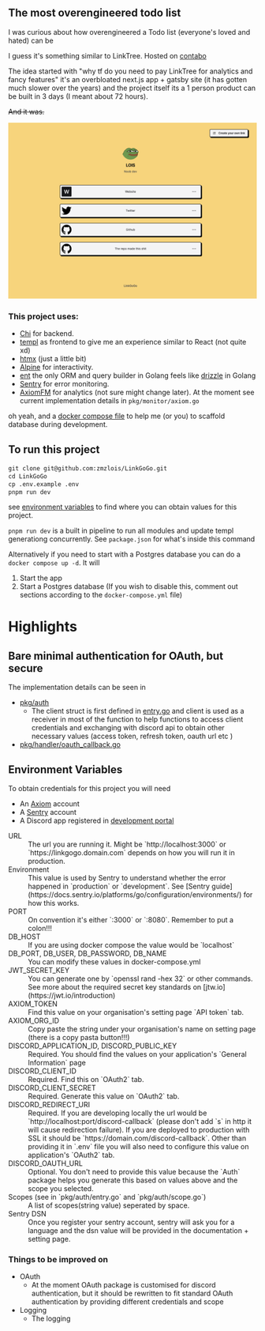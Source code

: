 ## The most overengineered todo list

I was curious about how overengineered a Todo list (everyone's loved and hated) can be

I guess it's something similar to LinkTree. Hosted on [contabo](https://contabo.com/)

The idea started with "why tf do you need to pay LinkTree for analytics and fancy features" it's an overbloated next.js app + gatsby site (it has gotten much slower over the years) and the project itself its a 1 person product can be built in 3 days (I meant about 72 hours).

~~And it was.~~

![image](./web/assets/landing.png)

### This project uses:

- [Chi](https://go-chi.io/#/) for backend.
- [templ](https://templ.guide/) as frontend to give me an experience similar to React (not quite xd)
- [htmx](https://htmx.org/) (just a little bit)
- [Alpine](https://alpinejs.dev/) for interactivity.
- [ent](https://entgo.io/) the only ORM and query builder in Golang feels like [drizzle](https://orm.drizzle.team/) in Golang
- [Sentry](https://docs.gofiber.io/contrib/fibersentry/) for error monitoring.
- [AxiomFM](https://axiom.co) for analytics (not sure might change later). At the moment see current implementation details in `pkg/monitor/axiom.go`

oh yeah, and a [docker compose file](docker-compose.yml) to help me (or you) to scaffold database during development.


## To run this project

```golang
git clone git@github.com:zmzlois/LinkGoGo.git
cd LinkGoGo
cp .env.example .env 
pnpm run dev
```
see [environment variables](#environment-variables) to find where you can obtain values for this project.

`pnpm run dev` is a built in pipeline to run all modules and update templ generationg concurrently. See `package.json` for what's inside this command

Alternatively if you need to start with a Postgres database you can do a `docker compose up -d`. It will 

1. Start the app 
2. Start a Postgres database (If you wish to disable this, comment out sections according to the `docker-compose.yml` file)


# Highlights

## Bare minimal authentication for OAuth, but secure 
The implementation details can be seen in 
- [pkg/auth](./pkg/auth) 
    - The client struct is first defined in [entry.go](./pkg/auth/entry.go) and client is used as a receiver in most of the function to help functions to access client credentials and exchanging with discord api to obtain other necessary values (access token, refresh token, oauth url etc )
- [pkg/handler/oauth_callback.go](./pkg/handler/oauth_callback.go)


## Environment Variables 

To obtain credentials for this project you will need 
- An [Axiom](https://app.axiom.io) account
- A [Sentry](https://sentry.io) account
- A Discord app registered in [development portal](https://discord.com/developers/applications)

<dl>
 <dt> URL
 <dd> The url you are running it. Might be `http://localhost:3000` or `https://linkgogo.domain.com` depends on how you will run it in production.
 <dt> Environment
 <dd> This value is used by Sentry to understand whether the error happened in `production` or `development`. See [Sentry guide](https://docs.sentry.io/platforms/go/configuration/environments/) for how this works.
 <dt>PORT</dt>
 <dd>On convention it's either `:3000` or `:8080`. Remember to put a colon!!!
 <dt>DB_HOST
 <dd>If you are using docker compose the value would be `localhost`
 <dt>DB_PORT, DB_USER, DB_PASSWORD, DB_NAME
 <dd>You can modify these values in docker-compose.yml
 <dt>JWT_SECRET_KEY
 <dd>You can generate one by `openssl rand -hex 32` or other commands. See more about the required secret key standards on [jtw.io](https://jwt.io/introduction)
 <dt>AXIOM_TOKEN 
 <dd>Find this value on your organisation's setting page `API token` tab.
 <dt>AXIOM_ORG_ID
 <dd>Copy paste the string under your organisation's name on setting page (there is a copy pasta button!!!)
 <dt>DISCORD_APPLICATION_ID, DISCORD_PUBLIC_KEY
 <dd>Required. You should find the values on your application's `General Information` page
 <dt>DISCORD_CLIENT_ID
 <dd>Required. Find this on `OAuth2` tab. 
 <dt>DISCORD_CLIENT_SECRET
 <dd> Required. Generate this value on `OAuth2` tab. 
 <dt>DISCORD_REDIRECT_URI
 <dd>Required. If you are developing locally the url would be `http://localhost:port/discord-callback` (please don't add `s` in http it will cause redirection failure). If you are deployed to production with SSL it should be `https://domain.com/discord-callback`. Other than providing it in `.env` file you will also need to configure this value on application's `OAuth2` tab. 
 <dt>DISCORD_OAUTH_URL
 <dd>Optional. You don't need to provide this value because the `Auth` package helps you generate this based on values above and the scope you selected. 
 <dt>Scopes (see in `pkg/auth/entry.go` and `pkg/auth/scope.go`)
 <dd> A list of scopes(string value) seperated by space. 
 <dt>Sentry DSN
 <dd>Once you register your sentry account, sentry will ask you for a language and the dsn value will be provided in the documentation + setting page. 
</dl>



### Things to be improved on 

- OAuth
  - At the moment OAuth package is customised for discord authentication, but it should be rewritten to fit standard OAuth authentication by providing different credentials and scope
- Logging
  - The logging 


